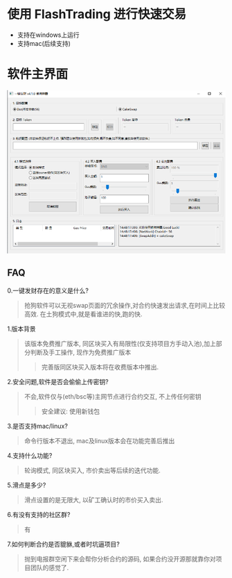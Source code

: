 # 使用 FlashTrading 进行快速交易 

- 支持在windows上运行
- 支持mac(后续支持)

# 软件主界面
![main](./img/0.png)

## FAQ
0.一键发财存在的意义是什么? 
> 抢狗软件可以无视swap页面的冗余操作,对合约快速发出请求,在时间上比较高效.
> 在土狗模式中,就是看谁进的快,跑的快.

1.版本背景
> 该版本免费推广版本, 同区块买入有局限性(仅支持项目方手动入池),加上部分判断及手工操作, 现作为免费推广版本
>> 完善版同区块买入版本将在收费版本中推出.

2.安全问题,软件是否会偷偷上传密钥?
> 不会,软件仅与(eth/bsc等)主网节点进行合约交互, 不上传任何密钥
> > 安全建议: 使用新钱包

3.是否支持mac/linux?
> 命令行版本不退出, mac及linux版本会在功能完善后推出

4.支持什么功能?
> 轮询模式, 同区块买入, 市价卖出等后续的迭代功能.

5.滑点是多少?
> 滑点设置的是无限大, 以矿工确认时的市价买入卖出.

6.有没有支持的社区群?
> 有

7.如何判断合约是否貔貅,或者时坑逼项目? 
> 抛到电报群空闲下来会帮你分析合约的源码, 如果合约没开源那就靠你对项目团队的感觉了.

